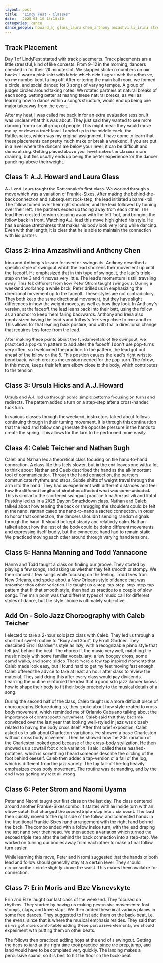 ```yaml
---
layout: post
title:  "Lindy Fest - Classes"
date:   2025-03-19 14:18:30
categories: dance 
dance_people: howard_aj glass_laura chen_anthony amzashvilli_irina strom_peter hicks_ursula teicher_caleb bugh_nathan cabalano_orlando uyama_naomi morris_erin visnevskyte_elze pustelny_ rafal
---
```


## Track Placement

Day 1 of LindyFest started with track placements. Track placements are a little stressful, kind of like contests. From 9-12 in the morning, dancers checked in for their 20 minute slot.  We slapped stick-on numbers on our backs.  I wore a pink shirt with fabric which didn't agree with the adhesive, so my number kept falling off.  After entering the main ball room, we formed a circle, and social danced for 3 songs of varying tempos.  A group of judges circled around taking notes. We rotated partners at natural breaks of each song.  Getting better at hearing these natural breaks, as well as learning how to dance within a song's structure, would end up being one major takeaway from the event.

After my heat, I was called me back in for an extra evaluation session.  It was unclear what this was about.  They just said they wanted to see more dancing from a small group of people. This might mean they would move me up or down a track level.  I ended up in the middle track, the Rattlesnakes, which was my original assignment.  I have come to learn that these placements can pretty much make or break a weekend. If you are put in a level where the dancers are below your level, it can be difficult and demoralizing.  Getting placed above your level makes the classes more draining, but this usually ends up being the better experience for the dancer punching-above their weight.  

## Class 1: A.J. Howard and Laura Glass

A.J. and Laura taught the Rattlesnake's first class.  We worked through a move which was a variation of Frankie-Sixes.  After making the behind-the-back connection and subsequent rock-step, the lead initiated a barrel-roll. The follow turned over their right shoulder, and the lead followed by turning over their left.  The partners ended up facing away from each other. The lead then created tension stepping away with the left foot, and bringing the follow back in front.  Watching A.J. lead this move highlighted his style.  He has a unique stretchiness that makes his body look very long while dancing.  Even with that length, it is clear that he is able to maintain the connection with his partner.  

## Class 2: Irina Amzashvili and Anthony Chen

Irina and Anthony's lesson focused on swingouts.  Anthony described a specific style of swingout which the lead shortens their movement up until the faceoff.  He emphasized that in this type of swingout, the lead's triple-step on the 3 and 4 moves very little. The lead's momentum is still traveling away.  This felt different from how Peter Strom taught swingouts.  During a weekend workshop a while back, Peter drilled us in emphasizing the directional movement up to the faceoff.  These styles are not contradictory.  They both keep the same directional movement, but they have slight differences in how the weight moves, as well as how they look.  In Anthony's version, at the faceoff, the lead leans back into their butt, using the follow as an anchor to keep them falling backwards.  Anthony and Irena also emphasized having the lead's and follow's feet very close to one another.  This allows for that leaning back posture, and with that a directional change that requires less force from the lead.  

After making these points about the fundamentals of the swingout, we practiced a pop-turn pattern to add after the faceoff.  I don't use pop-turns very often, so I welcomed the practice.  In the pattern, the lead got out ahead of the follow on the 5.  This position causes the lead's right wrist to bend back, which creates the tension needed for the pop-turn.  The follow, in this move, keeps their left arm elbow close to the body, which contributes to the tension.  


## Class 3: Ursula Hicks and A.J. Howard

Ursula and A.J. led us through some simple patterns focusing on turns and redirects.  The pattern added a turn on a step-step after a cross-handed tuck turn.  

In various classes through the weekend, instructors talked about follows continuing through in their turning movement.  It is through this continuation that the lead and follow can generate the opposite pressure in the hands to create the spring.  This allows for the turn to be performed more easily. 

## Class 4: Caleb Teicher and Nathan Bugh

Caleb and Nathan led a theoretical class focusing on the hand-to-hand connection.  A class like this feels slower, but in the end leaves one with a lot to think about.  Nathan and Caleb described the hand as the all-important tool of communication.  Through the hand connection, the partners communicate rhythms and steps.  Subtle shifts of weight travel through the arm into the hand.  They had us experiment with different distances and feel how the different lengths of stretches affected what was communicated. This is similar to the shortened swingout practice Irina Amzashvili and Rafal Pustelny led us in a 2025 Dayton Smackdown class.   Nathan and Caleb talked about how tensing the back or shrugging the shoulders could be felt in the hand.  Nathan called the hand-to-hand a sacred connection.  In order to honor that connection, the dancers shouldn't sending random signals through the hand.  It should be kept steady and relatively calm.  Nathan talked about how the rest of the body could be doing different movements and expressing itself loudly, but the connected hand had to remain static.  We practiced moving each other around through varying hand tensions. 

## Class 5: Hanna Manning and Todd Yannacone

Hanna and Todd taught a class on finding our groove.  They started by playing a few songs, and asking us whether they felt smooth or stompy. We then danced a few songs while focusing on the feeling.  Todd lives from New Orleans, and spoke about a New Orleans style of dance that was smoother than other varieties. He taught us a step-tap-step-step-step-tap pattern that fit that smooth style, then had us practice to a couple of slow songs.  The main point was that different types of music call for different styles of dance, but the style choice is ultimately subjective.

## Add On - Solo Jazz Choreography with Caleb Teicher

I elected to take a 2-hour solo jazz class with Caleb.  They led us through a short but sweet routine to "Body and Soul", by Erroll Gardner.  They described Erroll Gardner's style as lazy, with a recognizable piano style that felt just behind the beat.  The choreo fit the music very well, matching the music nicely with some familiar vocabulary: a few boogey drops, some camel walks, and some slides.  There were a few tap inspired moments that Caleb made look easy, but I found hard to get my feet moving fast enough.  Caleb offered the advice to take at least an hour after class to review the material.  They said doing this after every class would pay dividends.  Learning the routine reinforced the idea that a good solo jazz dancer knows how to shape their body to fit their body precisely to the musical details of a song.

During the second half of the class, Caleb taught us a more difficult piece of choreography.  Before doing so, they spoke about how style related to cross body movement, which reminded me of Orlando Cabalano talking about the importance of contrapposto movement.  Caleb said that they became convinced over the last year that looking well-styled in jazz was closely related to having the body cross itself.  After that brief exposition, Caleb asked us to talk about Charleston variations.  He showed a basic Charleston without cross body movement.  Then he showed how the 20s variation of the Charleston looked good because of the cross-body stylization.  He then showed us a cowtail foot circle variation. I said I called these mashed-potatoes, which is something I heard someone describe the circling of the foot behind oneself.  Caleb then added a tap-version of a fall of the log, which is different from the jazz variety.  The tap fall-of-the-log heavily emphasizes cross body movement.  The routine was demanding, and by the end I was getting my feet all wrong.  

## Class 6: Peter Strom and Naomi Uyama

Peter and Naomi taught our first class on the last day.  The class centered around another Frankie-Sixes combo.  It started with an inside turn with an elbow catch that changed the second triple-step into a six count.  The lead then quickly moved to the right side of the follow, and connected hands in the traditional Frankie-Sixes hand arrangement with the right hand behind the back. The combo ended with a follow inside turn, with the lead draping the left hand over their head.  We then added a variation which turned the second triple step after the behind the back connection into a step-step.  We worked on turning our bodies away from each other to make a final follow turn easier. 

While learning this move, Peter and Naomi suggested that the hands of both lead and follow should generally stay at a certain level.  They should circumscribe a circle slightly above the waist.  This makes them available for connection.  

## Class 7: Erin Moris and Elze Visnevskyte

Erin and Elze taught our last class of the weekend.  They focused on rhythms.  They started by having us making percussive movements: foot stomps, claps, and knee slaps.  We then added these in at various places in some free dances.  They suggested to first add them on the back-beat, i.e. the evens, since that is where the musical emphasis resides.  They said that as we got more comfortable adding these percussive elements, we should experiment with putting them on other beats.   

The follows then practiced adding hops at the end of a swingout.  Getting the hops to land at the right time took practice, since the prep, jump, and land would have to be completed very quickly. The landing makes a percussive sound, so it is best to hit the floor on the back-beat. 